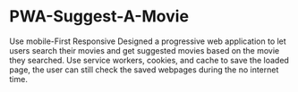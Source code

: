 # PWA-Suggest-A-Movie
Use mobile-First Responsive Designed a progressive web application to let users search their movies and get suggested movies based on the movie they searched. Use service workers, cookies, and cache to save the loaded page, the user can still check the saved webpages during the no internet time.
